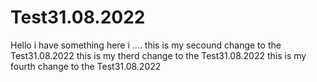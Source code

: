 # Test31.08.2022
Hello i have something here
i ....
this is my secound change to the Test31.08.2022
this is my therd change to the Test31.08.2022
this is my fourth change to the Test31.08.2022